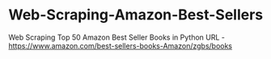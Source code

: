 # Web-Scraping-Amazon-Best-Sellers
Web Scraping Top 50 Amazon Best Seller Books in Python
URL - https://www.amazon.com/best-sellers-books-Amazon/zgbs/books
